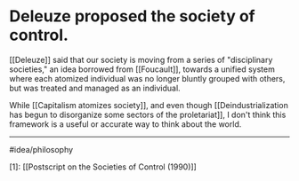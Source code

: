 # Deleuze proposed the society of control.
[[Deleuze]] said that our society is moving from a series of "disciplinary societies," an idea borrowed from [[Foucault]], towards a unified system where each atomized individual was no longer bluntly grouped with others, but was treated and managed as an individual. 

While [[Capitalism atomizes society]], and even though [[Deindustrialization has begun to disorganize some sectors of the proletariat]], I don't think this framework is a useful or accurate way to think about the world. 

---
#idea/philosophy 

[1]: [[Postscript on the Societies of Control (1990)]]